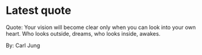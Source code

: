 # Latest quote 

Quote: Your vision will become clear only when you can look into your own heart. Who looks outside, dreams, who looks inside, awakes. 

By: Carl Jung